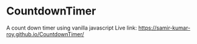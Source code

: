 # CountdownTimer
A count down timer using vanilla javascript
Live link: https://samir-kumar-roy.github.io/CountdownTimer/
